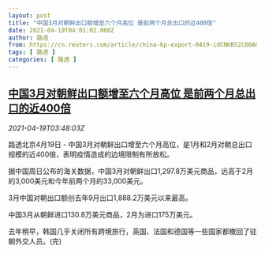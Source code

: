 ```yaml
---
layout: post
title: "中国3月对朝鲜出口额增至六个月高位 是前两个月总出口的近400倍"
date: 2021-04-19T04:01:02.000Z
author: 路透
from: https://cn.reuters.com/article/china-kp-export-0419-idCNKBS2C60A0
tags: [ 路透 ]
categories: [ 路透 ]
---
```

<!--1618804862000-->
[中国3月对朝鲜出口额增至六个月高位 是前两个月总出口的近400倍](https://cn.reuters.com/article/china-kp-export-0419-idCNKBS2C60A0)
------

<div>
<div><i>2021-04-19T03:48:03Z</i></div><p>路透北京4月19日 - 中国3月对朝鲜出口增至六个月高位，是1月和2月对朝总出口规模的近400倍，表明疫情造成的边境限制有所放松。</p><p>据中国周日公布的海关数据，中国3月对朝鲜出口1,297.8万美元商品，远高于2月的3,000美元和今年前两个月的33,000美元。</p><p>3月中国对朝出口额创去年9月出口1,888.2万美元以来最高。</p><p>中国3月从朝鲜进口130.8万美元商品，2月为进口175万美元。</p><p>去年稍早，韩国几乎关闭所有跨境旅行，英国、法国和德国等一些国家都撤回了驻朝外交人员。(完)</p>
</div>
